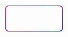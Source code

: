 <svg width="200%" height="200%" xmlns="http://www.w3.org/2000/svg">
  <defs>
    <clipPath id="rainClip">
      <rect x="10" y="10" width="180" height="80"/>
    </clipPath>
  </defs>
    <linearGradient id="rainGradient" x1="0%" y1="0%" x2="100%" y2="100%">
      <stop offset="0%" stop-color="#c300ff"/>
        <stop offset="100%" stop-color="blue"/>
    </linearGradient>
  </defs>
  <g id="raindrops" clip-path="url(#rainClip)">
    <circle cx="20" cy="-20" r="3" fill="url(#rainGradient)">
      <animate attributeName="cy" values="-20; 200;" dur="2.8s" repeatCount="indefinite"/>
      <animate attributeName="cx" values="20; 260;" dur="2.8s" repeatCount="indefinite"/>
    </circle>
    <circle cx="50" cy="-30" r="2.5" fill="url(#rainGradient)">
      <animate attributeName="cy" values="-30; 200;" dur="2.2s" repeatCount="indefinite" />
      <animate attributeName="cx" values="50; 290;" dur="2.2s" repeatCount="indefinite"/>
    </circle>
    <circle cx="80" cy="-25" r="3" fill="url(#rainGradient)">
      <animate attributeName="cy" values="-25; 200;" dur="2.1s" repeatCount="indefinite" />
      <animate attributeName="cx" values="80; 320;" dur="2.1s" repeatCount="indefinite"/>
    </circle>
    <circle cx="110" cy="-35" r="2.8" fill="url(#rainGradient)">
      <animate attributeName="cy" values="-35; 200;" dur="2.3s" repeatCount="indefinite" />
      <animate attributeName="cx" values="110; 350;" dur="2.3s" repeatCount="indefinite"/>
    </circle>
    <circle cx="140" cy="-40" r="3.2" fill="url(#rainGradient)">
      <animate attributeName="cy" values="-40; 250;" dur="2.4s" repeatCount="indefinite" />
      <animate attributeName="cx" values="140; 380;" dur="2.4s" repeatCount="indefinite"/>
    </circle>
    <circle cx="170" cy="-15" r="2.7" fill="url(#rainGradient)">
      <animate attributeName="cy" values="-15; 200;" dur="2.2s" repeatCount="indefinite" />
      <animate attributeName="cx" values="170; 410;" dur="2.2s" repeatCount="indefinite"/>
    </circle>
    <circle cx="200" cy="-22" r="2.9" fill="url(#rainGradient)">
      <animate attributeName="cy" values="-22; 200;" dur="2.3s" repeatCount="indefinite" />
      <animate attributeName="cx" values="200; 440;" dur="2.3s" repeatCount="indefinite"/>
    </circle>
    <circle cx="230" cy="-18" r="3.1" fill="url(#rainGradient)">
      <animate attributeName="cy" values="-18; 200;" dur="2.4s" repeatCount="indefinite" />
      <animate attributeName="cx" values="230; 470;" dur="2.4s" repeatCount="indefinite"/>
    </circle>
    <circle cx="260" cy="-28" r="2.6" fill="url(#rainGradient)">
      <animate attributeName="cy" values="-28; 200;" dur="2.1s" repeatCount="indefinite" />
      <animate attributeName="cx" values="260; 500;" dur="2.1s" repeatCount="indefinite"/>
    </circle>
    <circle cx="290" cy="-32" r="2.4" fill="url(#rainGradient)">
      <animate attributeName="cy" values="-32; 200;" dur="2.2s" repeatCount="indefinite" />
      <animate attributeName="cx" values="290; 530;" dur="2.2s" repeatCount="indefinite"/>
    </circle>
    <circle cx="320" cy="-26" r="2.8" fill="url(#rainGradient)">
      <animate attributeName="cy" values="-26; 200;" dur="2.3s" repeatCount="indefinite" />
      <animate attributeName="cx" values="320; 560;" dur="2.3s" repeatCount="indefinite"/>
    </circle>
    <circle cx="350" cy="-38" r="3.3" fill="url(#rainGradient)">
      <animate attributeName="cy" values="-38; 200;" dur="2.4s" repeatCount="indefinite" />
      <animate attributeName="cx" values="350; 590;" dur="2.4s" repeatCount="indefinite"/>
    </circle>
    <circle cx="-10" cy="-18" r="2.9" fill="url(#rainGradient)">
      <animate attributeName="cy" values="-18; 200;" dur="2.3s" repeatCount="indefinite" />
      <animate attributeName="cx" values="-10; 230;" dur="2.3s" repeatCount="indefinite"/>
    </circle>
    <circle cx="-40" cy="-22" r="2.7" fill="url(#rainGradient)">
      <animate attributeName="cy" values="-22; 200;" dur="2.2s" repeatCount="indefinite" />
      <animate attributeName="cx" values="-40; 200;" dur="2.2s" repeatCount="indefinite"/>
    </circle>
    <circle cx="-70" cy="-15" r="3.1" fill="url(#rainGradient)">
      <animate attributeName="cy" values="-15; 200;" dur="2.4s" repeatCount="indefinite" />
      <animate attributeName="cx" values="-70; 170;" dur="2.4s" repeatCount="indefinite"/>
    </circle>
  </g>
  <svg width="200" height="100" xmlns="http://www.w3.org/2000/svg">
    <defs>
      <linearGradient id="borderGradient" x1="0%" y1="0%" x2="100%" y2="100%">
        <stop offset="0%" stop-color="#c300ff"/>
        <stop offset="100%" stop-color="blue"/>
      </linearGradient>
    </defs>
    <rect x="10" y="10" width="180" height="80" fill="none" stroke="url(#borderGradient)" stroke-width="2" rx="10" ry="10"/>
  </svg>
</svg>
